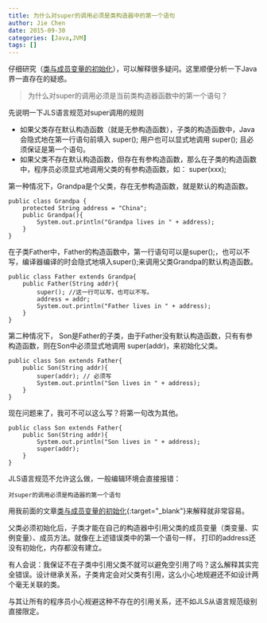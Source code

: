 ```yaml
---
title: 为什么对super的调用必须是类构造器中的第一个语句
author: Jie Chen
date: 2015-09-30
categories: [Java,JVM]
tags: []
---
```


仔细研究（<a href="/posts/java-classinit" target="_blank" class="bodyA">类与成员变量的初始化</a>），可以解释很多疑问。这里顺便分析一下Java界一直存在的疑惑。

>为什么对super的调用必须是当前类构造器函数中的第一个语句？

先说明一下JLS语言规范对super调用的规则

* 如果父类存在默认构造函数（就是无参构造函数），子类的构造函数中，Java会隐式地在第一行语句前填入 super(); 用户也可以显式地调用 super(); 且必须保证是第一个语句。
* 如果父类不存在默认构造函数，但存在有参构造函数，那么在子类的构造函数中，程序员必须显式地调用父类的有参构造函数，如： super(xxx);

第一种情况下，Grandpa是个父类，存在无参构造函数，就是默认的构造函数。

	public class Grandpa {
		protected String address = "China";
		public Grandpa(){
			System.out.println("Grandpa lives in " + address);
		}
	}

在子类Father中，Father的构造函数中，第一行语句可以是super();，也可以不写，编译器编译的时会隐式地填入super();来调用父类Grandpa的默认构造函数。

	public class Father extends Grandpa{
		public Father(String addr){
			super(); //这一行可以写，也可以不写。
			address = addr;
			System.out.println("Father lives in " + address);
		}
	}



第二种情况下， Son是Father的子类，由于Father没有默认构造函数，只有有参构造函数，则在Son中必须显式地调用 super(addr)，来初始化父类。

	public class Son extends Father{
		public Son(String addr){
			super(addr); // 必须写
			System.out.println("Son lives in " + address);
		}
	}


现在问题来了，我可不可以这么写？将第一句改为其他。

	public class Son extends Father{
		public Son(String addr){
			System.out.println("Son lives in " + address);
			super(addr);
		}
	}

JLS语言规范不允许这么做，一般编辑环境会直接报错：

	对super的调用必须是构造器的第一个语句

用我前面的文章[类与成员变量的初始化]("/posts/java-classinit"){:target="_blank"}来解释就非常容易。

父类必须初始化后，子类才能在自己的构造器中引用父类的成员变量（类变量、实例变量）、成员方法。就像在上述错误类中的第一个语句一样， 打印的address还没有初始化，内存都没有建立。

有人会说：我保证不在子类中引用父类不就可以避免空引用了吗？这么解释其实完全错误。设计继承关系，子类肯定会对父类有引用，这么小心地规避还不如设计两个毫无关联的类。

与其让所有的程序员小心规避这种不存在的引用关系，还不如JLS从语言规范级别直接限定。



